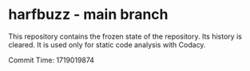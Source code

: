# harfbuzz - main branch

This repository contains the frozen state of the repository.
Its history is cleared. It is used only for static code
analysis with Codacy.

Commit Time: 1719019874